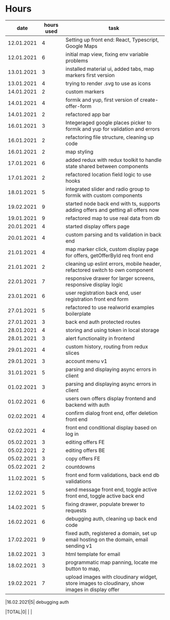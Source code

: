 # Hours

|    date  | hours used | task                                     |
|----------|------------|------------------------------------------|
|12.01.2021|4| Setting up front end: React, Typescript, Google Maps |
|12.01.2021|6| initial map view, fixing env variable problems
|13.01.2021|3| installed material ui, added tabs, map markers first version
|13.01.2021|4| trying to render .svg to use as icons
|14.01.2021|2| custom markers
|14.01.2021|4| formik and yup, first version of create-offer-form
|14.01.2021|2| refactored app bar
|16.01.2021|3| Integeraged google places picker to formik and yup for validation and errors
|16.01.2021|2| refactoring file structure, cleaning up code
|16.01.2021|2| map styling
|17.01.2021|6| added redux with redux toolkit to handle state shared between components
|17.01.2021|2| refactored location field logic to use hooks
|18.01.2021|5| integrated slider and radio group to formik with custom components
|19.02.2021|9| started node back end with ts, supports adding offers and getting all offers now
|19.01.2021|9| refactored map to use real data from db
|20.01.2021|4| started display offers page
|20.01.2021|4| custom parsing and ts validation in back end
|21.01.2021|4| map marker click, custom display page for offers, getOfferById req front end
|21.01.2021|2| cleaning up eslint errors, mobile header, refactored switch to own component
|22.01.2021|7| responsive drawer for larger screens, responsive display logic
|23.01.2021|6| user registration back end, user registration front end form
|27.01.2021|5| refactored to use realworld examples boilerplate
|27.01.2021|3| back end auth protected routes
|28.01.2021|4| storing and using token in local storage
|28.01.2021|3| alert functionality in frontend
|29.01.2021|4| custom history, routing from redux slices
|29.01.2021|3| account menu v1
|31.01.2021|5| parsing and displaying async errors in client
|01.02.2021|3| parsing and displaying async errors in client
|01.02.2021|6| users own offers display frontend and backend with auth
|02.02.2021|4| confirm dialog front end, offer deletion front end
|02.02.2021|4| front end conditional display based on log in
|05.02.2021|3| editing offers FE
|05.02.2021|2| editing offers BE
|05.02.2021|3| copy offers FE
|05.02.2021|2| countdowns
|11.02.2021|5| front end form validations, back end db validations
|12.02.2021|5| send message front end, toggle active front end, toggle active back end
|14.02.2021|5| fixing drawer, populate brewer to requests
|16.02.2021|6| debugging auth, cleaning up back end code
|17.02.2021|9| fixed auth, registered a domain, set up email hosting on the domain, email sending v1
|18.02.2021|3| html template for email
|18.02.2021|3| programmatic map panning, locate me button to map,
|19.02.2021|7| upload images with cloudinary widget, store images to cloudinary, show images in display offer


















|16.02.2021|5| debugging auth

|TOTAL|0| |	|

